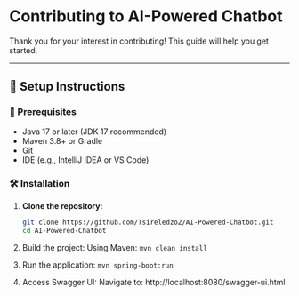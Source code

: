 # Contributing to AI-Powered Chatbot

Thank you for your interest in contributing! This guide will help you get started.

---

## 🚀 Setup Instructions

### 🔧 Prerequisites
- Java 17 or later (JDK 17 recommended)
- Maven 3.8+ or Gradle
- Git
- IDE (e.g., IntelliJ IDEA or VS Code)

### 🛠️ Installation

1. **Clone the repository:**
   ```bash
   git clone https://github.com/Tsireledzo2/AI-Powered-Chatbot.git
   cd AI-Powered-Chatbot

2. Build the project:
Using Maven: ```mvn clean install```

3. Run the application: ```mvn spring-boot:run```

4. Access Swagger UI:
Navigate to: http://localhost:8080/swagger-ui.html


